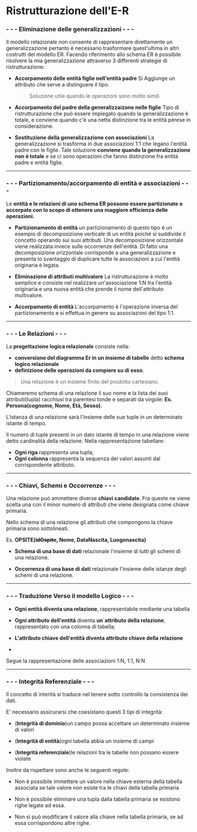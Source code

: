 
# Ristrutturazione dell'E-R
### - - - Eliminazione delle generalizzazioni - - - 
Il modello relazionale non consente di rappresentare direttamente un generalizzazione pertanto è necessario trasformare quest'ultima in altri costrutti del modello ER.
Facendo riferimento allo schema ER è possibile risolvere la mia generalizzazione attraverso 3 differenti strategie di ristrutturazione:

- **Accorpamento delle entità figlie nell'entità padre**
Si Aggiunge un attributo che serve a distinguere il tipo.
	> Soluzione utile quando le operazioni sono molto simili

- **Accorpamento del padre della generalizzaizone nelle figlie**
Tipo di ristrutturazione che può essere impiegato quando la generalizzazione è totale, e conviene quando c'è una netta distinzione tra le entità pèrese in considerazione.

- **Sostituzione della generalizzazione con associazioni**
La generalizzazione si trasforma in due associazioni 1:1 che legano l'entità padre con le figlie.
Tale soluzione **conviene quando la generalizzazione non è totale** e se ci sono operazioni che fanno distinzione fra entità padre e entità figlie.

---

### - - - Partizionamento/accorpamento di entità e associazioni - - - 

Le **entità e le relazioni di uno schema ER possono essere partizionate o accorpate con lo scopo di ottenere una maggiore efficienza delle operazioni.**

- **Partizionamento di entità**
un partizionamento di questo tipo è un esempio di decomposizione verticale di un entità poiché si suddivide il concetto operando sui suoi attributi.
Una decomposizione orizzontale viene realizzata invece sulle occorrenze dell'entità.
Di fatto una decomposizione orizzontale corrisponde a una generalizzazione e presenta lo svantaggio di duplicare tutte le associazioni a cui l'entità originaria è legata.

- **Eliminazione di attributi multivalore**
La ristrutturazione è molto semplice e consiste nel realizzare un'associazione 1:N tra l'entità originaria e una nuova entità che prende il nome dell'attributo multivalore.

- **Accorpamento di entità**
L'accorpamento è l'operazione inversa del partizionamento e si effettua in genere su associazioni del tipo 1:1.
- - - 
### - - - Le Relazioni - - - 
La **progettazione logica relazionale** consiste nella:
- **conversione del diagramma Er in un insieme di tabelle** detto **schema logico relazionale** 
- **definizione delle operazioni da compiere su di esso**.

> Una relazione è un insieme finito del prodotto cartesiano.

Chiameremo schema di una relazione il suo nome e la lista dei suoi attributi(tupla) racchiusi tra parentesi tonde e separati da virgole:
**Es. Persona(cognome, Nome, Età, Sesso).**

L'istanza di una relazione sarà l'insieme delle sue tuple in un determinato istante di tempo.

Il numero di tuple presenti in un dato istante di tempo in una relazione viene detto cardinalità della relazione.
Nella rappresentazione tabellare:
- **Ogni riga** rappresenta una tupla;
- **Ogni colonna** rappresenta la sequenza dei valori assunti dal corrispondente attributo.

- - - 
### - - - Chiavi, Schemi e Occorrenze - - - 
Una relazione può ammettere diverse **chiavi candidate**.
Fra queste ne viene scelta una con il minor numero di attributi che viene designata come chiave primaria.

Nello schema di una relazione gli attributi che compongono la chiave primaria sono sottolineati.

Es. **OPSITE(~~idOspite~~, Nome, DataNascita, Luogonascita)**

- **Schema di una base di dati** relazionale l'insieme di tutti gli schemi di una relazione.

- **Occorrenza di una base di dati** relazionale l'insieme delle istanze degli schemi di una relazione.
- - - 

### - - - Traduzione Verso il modello Logico - - -

- **Ogni entità diventa una relazione**, rappresentabile mediante una tabella

- **Ogni attributo dell'entità** diventa **un`attributo della relazione**, rappresentato con una colonna di tabella;
- **L'attributo chiave dell'entità diventa attributo chiave della relazione**
- 
Segue la rappresentazione delle associazioni 1:N, 1:1, N:N
- - - 
### - - - Integrità Referenziale - - -
Il concetto di interità si traduce nel tenere sotto controllo la consistenza dei dati.

E' necessario assicurarsi che coesistano questi 3 tipi di integrità:

- (**Integrità di dominio**)un campo possa accettare un determinato insieme di valori

- (**Integrità di entità**)ogni tabella abbia un insieme di campi

- (**Integrità referenziale**)le relazioni tra le tabelle non possano essere violate

Inoltre da rispettare sono anche le seguenti regole:

- Non è possibile immettere un valore nella chiave esterna della tabella associata se tale valore non esiste tra le chiavi della tabella primaria

- Non è possibile eliminare una tupla dalla tabella primaria se esistono righe legate ad essa.

- Non si può modificare il valore alla chiave nella tabella primaria, se ad essa corrispondono altre righe.
<!--stackedit_data:
eyJoaXN0b3J5IjpbMTU1MDc4NDkyOCwtMzIwNjM2Njc3LDUwND
kwNTQyMCw3NDM5MzY5MzUsMTIwNTE3MTczOCwxNDk4OTEwNDEs
ODg2MjUzMzY3XX0=
-->